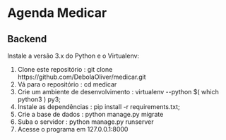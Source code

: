 # Agenda Medicar

## Backend

Instale a versão 3.x do Python e o Virtualenv:

<ol>
<li>Clone este repositório : git clone https://github.com/DebolaOliver/medicar.git
<li>Vá para o repositório : cd medicar
<li>Crie um ambiente de desenvolvimento : virtualenv --python $( which python3 ) py3;
<li>Instale as dependências : pip install -r requirements.txt;
<li>Crie a base de dados : python manage.py migrate
<li>Suba o servidor : python manage.py runserver
<li>Acesse o programa em 127.0.0.1:8000
</ol>